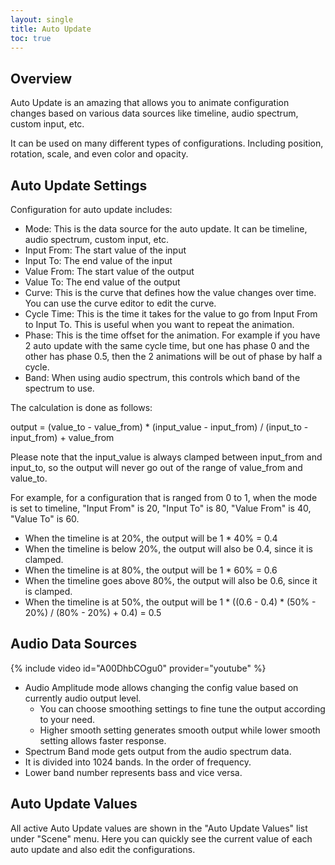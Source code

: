 ```yaml
---
layout: single
title: Auto Update
toc: true
---
```


## Overview
Auto Update is an amazing that allows you to animate configuration changes based on various data sources like timeline, audio spectrum, custom input, etc.

It can be used on many different types of configurations. Including position, rotation, scale, and even color and opacity.

## Auto Update Settings
Configuration for auto update includes:
* Mode: This is the data source for the auto update. It can be timeline, audio spectrum, custom input, etc.
* Input From: The start value of the input
* Input To: The end value of the input
* Value From: The start value of the output
* Value To: The end value of the output
* Curve: This is the curve that defines how the value changes over time. You can use the curve editor to edit the curve.
* Cycle Time: This is the time it takes for the value to go from Input From to Input To. This is useful when you want to repeat the animation.
* Phase: This is the time offset for the animation. For example if you have 2 auto update with the same cycle time, but one has phase 0 and the other has phase 0.5, then the 2 animations will be out of phase by half a cycle.
* Band: When using audio spectrum, this controls which band of the spectrum to use.

The calculation is done as follows:

output = (value_to - value_from) * (input_value - input_from) / (input_to - input_from) + value_from

Please note that the input_value is always clamped between input_from and input_to, so the output will never go out of the range of value_from and value_to.

For example, for a configuration that is ranged from 0 to 1, when the mode is set to timeline, "Input From" is 20, "Input To" is 80, "Value From" is 40, "Value To" is 60.
* When the timeline is at 20%, the output will be 1 * 40% = 0.4
* When the timeline is below 20%, the output will also be 0.4, since it is clamped.
* When the timeline is at 80%, the output will be 1 * 60% = 0.6
* When the timeline goes above 80%, the output will also be 0.6, since it is clamped.
* When the timeline is at 50%, the output will be 1 * ((0.6 - 0.4) * (50% - 20%) / (80% - 20%) + 0.4) = 0.5

## Audio Data Sources
{% include video id="A00DhbCOgu0" provider="youtube" %}
* Audio Amplitude mode allows changing the config value based on currently audio output level. 
    * You can choose smoothing settings to fine tune the output according to your need. 
    * Higher smooth setting generates smooth output while lower smooth setting allows faster response.
* Spectrum Band mode gets output from the audio spectrum data. 
* It is divided into 1024 bands. In the order of frequency. 
* Lower band number represents bass and vice versa.

## Auto Update Values
All active Auto Update values are shown in the "Auto Update Values" list under "Scene" menu. Here you can quickly see the current value of each auto update and also edit the configurations.
